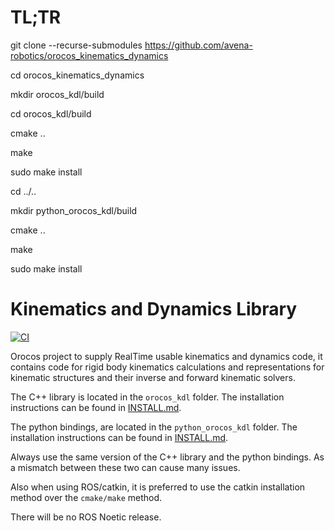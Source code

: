 # TL;TR

git clone --recurse-submodules https://github.com/avena-robotics/orocos_kinematics_dynamics

cd orocos_kinematics_dynamics

mkdir orocos_kdl/build

cd orocos_kdl/build

cmake ..

make

sudo make install

cd ../..

mkdir python_orocos_kdl/build

cmake ..

make

sudo make install



# Kinematics and Dynamics Library

[![CI](https://github.com/orocos/orocos_kinematics_dynamics/workflows/CI/badge.svg)](https://github.com/orocos/orocos_kinematics_dynamics/actions)

Orocos project to supply RealTime usable kinematics and dynamics code,
it contains code for rigid body kinematics calculations and
representations for kinematic structures and their inverse and forward
kinematic solvers.

The C++ library is located in the `orocos_kdl` folder. The installation instructions can be found in
[INSTALL.md](orocos_kdl/INSTALL.md).

The python bindings, are located in the `python_orocos_kdl` folder. The installation instructions can be found in
[INSTALL.md](python_orocos_kdl/INSTALL.md).

Always use the same version of the C++ library and the python bindings. As a mismatch between these two can cause many issues.

Also when using ROS/catkin, it is preferred to use the catkin installation method over the `cmake/make` method.

There will be no ROS Noetic release.
